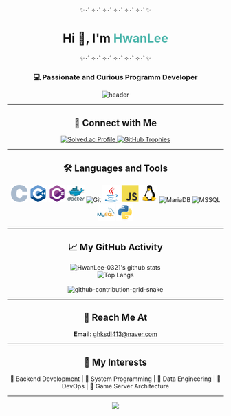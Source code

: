 <div align="center">

✨･ﾟ✧･ﾟ✧･ﾟ✧･ﾟ✧･ﾟ✧･ﾟ✨
<h1>Hi 👋, I'm <span style="color: #4db6ac;">HwanLee</span></h1>
✨･ﾟ✧･ﾟ✧･ﾟ✧･ﾟ✧･ﾟ✧･ﾟ✨

<h3>💻 Passionate and Curious Programm Developer</h3>

<img src="https://capsule-render.vercel.app/api?type=waving&color=auto&height=180&section=header&text=Welcome%20to%20My%20Profile!&fontSize=30&fontAlign=70&descAlign=80" alt="header"/>

---

<h2>📌 Connect with Me</h2>
<p>
  <a href="https://solved.ac/profile/ghksdl0321" target="_blank">
    <img src="http://mazassumnida.wtf/api/generate_badge?boj=ghksdl0321" alt="Solved.ac Profile"/>
  </a>
  <a href="https://github.com/ryo-ma/github-profile-trophy" target="_blank">
    <img src="https://github-profile-trophy.vercel.app/?username=HwanLee-0321&theme=radical&margin-w=5" alt="GitHub Trophies"/>
  </a>
</p>

---

<h2>🛠 Languages and Tools</h2>

<p>
  <img src="https://raw.githubusercontent.com/devicons/devicon/master/icons/c/c-original.svg" alt="C" width="40" height="40"/>
  <img src="https://raw.githubusercontent.com/devicons/devicon/master/icons/cplusplus/cplusplus-original.svg" alt="C++" width="40" height="40"/>
  <img src="https://raw.githubusercontent.com/devicons/devicon/master/icons/csharp/csharp-original.svg" alt="C#" width="40" height="40"/>
  <img src="https://raw.githubusercontent.com/devicons/devicon/master/icons/docker/docker-original-wordmark.svg" alt="Docker" width="40" height="40"/>
  <img src="https://www.vectorlogo.zone/logos/git-scm/git-scm-icon.svg" alt="Git" width="40" height="40"/>
  <img src="https://raw.githubusercontent.com/devicons/devicon/master/icons/java/java-original.svg" alt="Java" width="40" height="40"/>
  <img src="https://raw.githubusercontent.com/devicons/devicon/master/icons/javascript/javascript-original.svg" alt="JavaScript" width="40" height="40"/>
  <img src="https://raw.githubusercontent.com/devicons/devicon/master/icons/linux/linux-original.svg" alt="Linux" width="40" height="40"/>
  <img src="https://www.vectorlogo.zone/logos/mariadb/mariadb-icon.svg" alt="MariaDB" width="40" height="40"/>
  <img src="https://www.svgrepo.com/show/303229/microsoft-sql-server-logo.svg" alt="MSSQL" width="40" height="40"/>
  <img src="https://raw.githubusercontent.com/devicons/devicon/master/icons/mysql/mysql-original-wordmark.svg" alt="MySQL" width="40" height="40"/>
  <img src="https://raw.githubusercontent.com/devicons/devicon/master/icons/python/python-original.svg" alt="Python" width="40" height="40"/>
</p>

---

<h2>📈 My GitHub Activity</h2>

<p align="center">
  <img src="https://github-readme-stats.vercel.app/api?username=HwanLee-0321&show_icons=true&theme=radical" alt="HwanLee-0321's github stats"/>
  <br/>
  <img src="https://github-readme-stats.vercel.app/api/top-langs/?username=HwanLee-0321&layout=compact&theme=radical" alt="Top Langs"/>
  <br/><br/>
  <img src="https://github.com/HwanLee-0321/HwanLee-0321/blob/output/github-contribution-grid-snake.svg" alt="github-contribution-grid-snake">
</p>

---

<h2>📧 Reach Me At</h2>
<p><strong>Email</strong>: <a href="mailto:ghksdl413@naver.com">ghksdl413@naver.com</a></p>

---

<h2>🧠 My Interests</h2>
<p>🔹 Backend Development | 🔹 System Programming | 🔹 Data Engineering | 🔹 DevOps | 🔹 Game Server Architecture</p>

---

<img src="https://capsule-render.vercel.app/api?type=waving&color=auto&height=120&section=footer"/>

</div>
